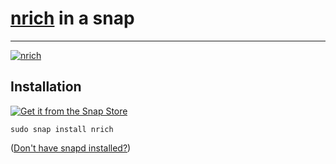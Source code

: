 # [nrich](https://gitlab.com/shodan-public/nrich) in a snap #

-------------------------------------------------------------------------------

[![nrich](https://snapcraft.io/nrich/badge.svg)](https://snapcraft.io/nrich)

## Installation ##

[![Get it from the Snap Store](https://snapcraft.io/static/images/badges/en/snap-store-black.svg)](https://snapcraft.io/nrich)

``` shell
sudo snap install nrich
```

([Don't have snapd installed?](https://snapcraft.io/docs/core/install))

